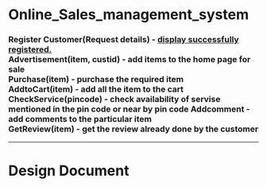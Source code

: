# Online_Sales_management_system
<h3><u></u>
  Register Customer(Request details) - <u>display successfully registered.</u><br>
  Advertisement(item, custid) - add items to the home page for sale<br>
  Purchase(item) - purchase the required item<br>
  AddtoCart(item) - add all the item to the cart<br>
  CheckService(pincode) - check availability of servise mentioned in the pin code or near by pin code
  Addcomment - add comments to the particular item<br>
  GetReview(item) - get the review already done by the customer
</h3>
<hr>
<h1>Design Document</h1>
